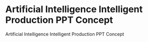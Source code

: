# Artificial Intelligence Intelligent Production PPT Concept
 Artificial Intelligence Intelligent Production PPT Concept
